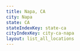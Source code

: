 ```yaml
---
title: Napa, CA
city: Napa
state: CA
stateIndexKey: state-ca
cityIndexKey: city-ca-napa
layout: list_all_locations
---
```

